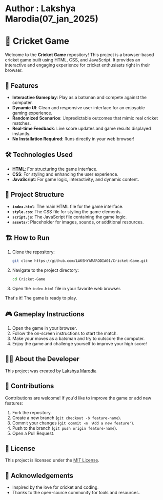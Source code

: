# Author : Lakshya Marodia(07_jan_2025)
# 🏏 Cricket Game  

Welcome to the **Cricket Game** repository! This project is a browser-based cricket game built using HTML, CSS, and JavaScript. It provides an interactive and engaging experience for cricket enthusiasts right in their browser.  

## 🚀 Features  
- **Interactive Gameplay**: Play as a batsman and compete against the computer.  
- **Dynamic UI**: Clean and responsive user interface for an enjoyable gaming experience.  
- **Randomized Scenarios**: Unpredictable outcomes that mimic real cricket matches.  
- **Real-time Feedback**: Live score updates and game results displayed instantly.  
- **No Installation Required**: Runs directly in your web browser!  

## 🛠️ Technologies Used  
- **HTML**: For structuring the game interface.  
- **CSS**: For styling and enhancing the user experience.  
- **JavaScript**: For game logic, interactivity, and dynamic content.  

## 📂 Project Structure  
- **`index.html`**: The main HTML file for the game interface.  
- **`style.css`**: The CSS file for styling the game elements.  
- **`script.js`**: The JavaScript file containing the game logic.  
- **`assets/`**: Placeholder for images, sounds, or additional resources.  

## 🏗️ How to Run  
1. Clone the repository:  
   ```bash  
   git clone https://github.com/LAKSHYAMARODIA01/Cricket-Game.git  
   ```  
2. Navigate to the project directory:  
   ```bash  
   cd Cricket-Game  
   ```  
3. Open the `index.html` file in your favorite web browser.  

That's it! The game is ready to play.  

## 🎮 Gameplay Instructions  
1. Open the game in your browser.  
2. Follow the on-screen instructions to start the match.  
3. Make your moves as a batsman and try to outscore the computer.  
4. Enjoy the game and challenge yourself to improve your high score!  

## 👨‍💻 About the Developer  
This project was created by [Lakshya Marodia](https://www.linkedin.com/in/lakshya-marodia)  

## 🤝 Contributions  
Contributions are welcome! If you'd like to improve the game or add new features:  
1. Fork the repository.  
2. Create a new branch (`git checkout -b feature-name`).  
3. Commit your changes (`git commit -m 'Add a new feature'`).  
4. Push to the branch (`git push origin feature-name`).  
5. Open a Pull Request.  

## 📜 License  
This project is licensed under the [MIT License](LICENSE).  

## 🌟 Acknowledgements  
- Inspired by the love for cricket and coding.  
- Thanks to the open-source community for tools and resources.  
